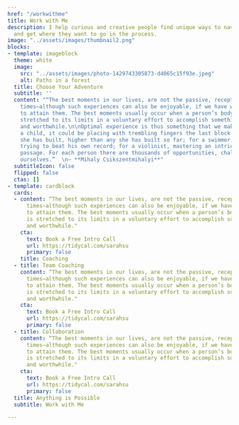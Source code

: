 ```yaml
---
href: "/workwithme"
title: Work with Me
description: I help curious and creative people find unique ways to navigate life
  and get where they want to go in the process.
image: "../assets/images/thumbnail2.png"
blocks:
- template: imageblock
  theme: white
  image:
    src: "../assets/images/photo-1429743305873-d4065c15f93e.jpeg"
    alt: Paths in a forest
  title: Choose Your Adventure
  subtitle: ''
  content: "“The best moments in our lives, are not the passive, receptive, relaxing
    times—although such experiences can also be enjoyable, if we have worked hard
    to attain them. The best moments usually occur when a person’s body or mind is
    stretched to its limits in a voluntary effort to accomplish something difficult
    and worthwhile.\n\nOptimal experience is thus something that we make happen. For
    a child, it could be placing with trembling fingers the last block on a tower
    she has built, higher than any she has built so far; for a swimmer, it could be
    trying to beat his own record; for a violinist, mastering an intricate musical
    passage. For each person there are thousands of opportunities, challenges to expand
    ourselves.”  \n― **Mihaly Csikszentmihalyi**"
  subtitleIcon: false
  flipped: false
  ctas: []
- template: cardblock
  cards:
  - content: “The best moments in our lives, are not the passive, receptive, relaxing
      times—although such experiences can also be enjoyable, if we have worked hard
      to attain them. The best moments usually occur when a person’s body or mind
      is stretched to its limits in a voluntary effort to accomplish something difficult
      and worthwhile."
    cta:
      text: Book a Free Intro Call
      url: https://tidycal.com/sarahsu
      primary: false
    title: Coaching
  - title: Team Coaching
    content: “The best moments in our lives, are not the passive, receptive, relaxing
      times—although such experiences can also be enjoyable, if we have worked hard
      to attain them. The best moments usually occur when a person’s body or mind
      is stretched to its limits in a voluntary effort to accomplish something difficult
      and worthwhile."
    cta:
      text: Book a Free Intro Call
      url: https://tidycal.com/sarahsu
      primary: false
  - title: Collaboration
    content: “The best moments in our lives, are not the passive, receptive, relaxing
      times—although such experiences can also be enjoyable, if we have worked hard
      to attain them. The best moments usually occur when a person’s body or mind
      is stretched to its limits in a voluntary effort to accomplish something difficult
      and worthwhile."
    cta:
      text: Book a Free Intro Call
      url: https://tidycal.com/sarahsu
      primary: false
  title: Anything is Possible
  subtitle: Work with Me

---
```

